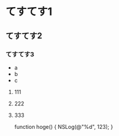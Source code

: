 # てすてす1
## てすてす2
### てすてす3

- a
- b
- c

1. 111
2. 222
3. 333

   function hoge() {
   	    NSLog(@"%d", 123);
   }
